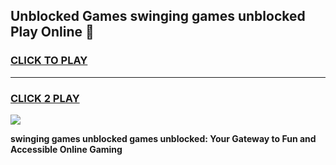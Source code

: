 
## Unblocked Games swinging games unblocked Play Online 👋
<h3>
<a href="https://news.freeplayer.one?title=swinging_games_unblocked&ref=17F">CLICK TO PLAY</a></h3>
<hr>

<h3>
<a href="https://news.freeplayer.one?title=swinging_games_unblocked&ref=17F">CLICK 2 PLAY</a>
  
</h3>

<a href="https://news.freeplayer.one?title=swinging_games_unblocked&ref=17F/"><img src="https://clearcache.store/games.png"></a>


**swinging games unblocked games unblocked: Your Gateway to Fun and Accessible Online Gaming**
